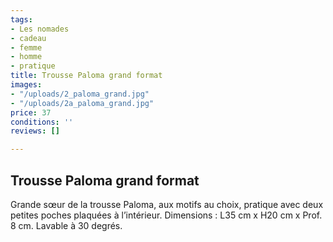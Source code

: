 ```yaml
---
tags:
- Les nomades
- cadeau
- femme
- homme
- pratique
title: Trousse Paloma grand format
images:
- "/uploads/2_paloma_grand.jpg"
- "/uploads/2a_paloma_grand.jpg"
price: 37
conditions: ''
reviews: []

---
```

## Trousse Paloma grand format

Grande sœur de la trousse Paloma, aux motifs au choix, pratique avec deux petites poches plaquées à l’intérieur. Dimensions : L35 cm x H20 cm x Prof. 8 cm. Lavable à 30 degrés.